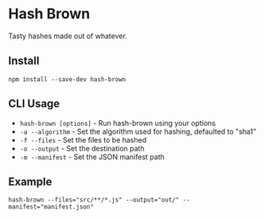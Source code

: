 # Hash Brown

Tasty hashes made out of whatever.

## Install
`npm install --save-dev hash-brown`

## CLI Usage

- `hash-brown [options]` - Run hash-brown using your options
- `-a --algorithm` - Set the algorithm used for hashing, defaulted to "sha1"
- `-f --files` - Set the files to be hashed
- `-o --output` - Set the destination path
- `-m --manifest` - Set the JSON manifest path

## Example
`hash-brown --files="src/**/*.js" --output="out/" --manifest="manifest.json"`
